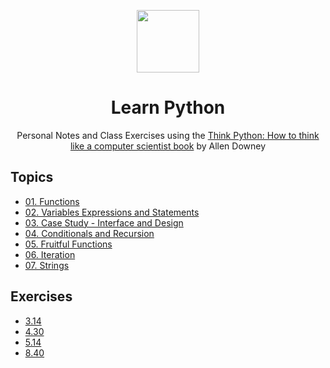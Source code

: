 <p align="center">
<img width="100" src="https://github.com/Evavic44/learn_python/assets/62628408/16ce3d59-ed38-4bc8-92a7-ebe980e47505">
</p>

<h1 align="center">Learn Python</h1>
<p align="center">Personal Notes and Class Exercises using the <a href="https://greenteapress.com/wp/think-python-2e/">Think Python: How to think like a computer scientist book</a> by Allen Downey</p>

## Topics
- [01. Functions](01_functions.py)
- [02. Variables Expressions and Statements](02_variables-expressions-statements.py)
- [03. Case Study - Interface and Design](03_case-study.py)
- [04. Conditionals and Recursion](04_conditionals-recursion.py)
- [05. Fruitful Functions](05_fruitful-functions.py)
- [06. Iteration](06_iteration.py)
- [07. Strings](07_strings.py)


## Exercises
- [3.14](exercise/3.14.py)
- [4.30](exercise/4.30.py)
- [5.14](exercise/5.14.py)
- [8.40](exercise/8.40.py)

<!-- References: -->
[think_python]: https://greenteapress.com/wp/think-python-2e/